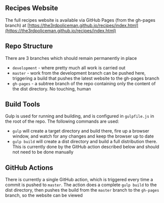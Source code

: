 ## Recipes Website
The full recipes website is available via GitHub Pages (from the gh-pages branch) at [https://the3rdpoliceman.github.io/recipes/index.html](https://the3rdpoliceman.github.io/recipes/index.html)

## Repo Structure
There are 3 branches which should remain permanently in place
* `development` - where pretty much all work is carried out
* `master` - work from the development branch can be pushed here, triggering a build that pushes the latest website to the gh-pages branch
* `gh-pages` - a subtree branch of the repo containing only the content of the dist directory. No touching, human


## Build Tools
Gulp is used for running and building, and is configured in `gulpfile.js` in the root of the repo. The following commands are used:
* `gulp` will create a target directory and build there, fire up a browser window, and watch for any changes and keep the browser up to date
* `gulp build` will create a dist directory and build a full distribution there. This is currently done by the GitHub action described below and should not need to be done manually

## GitHub Actions
There is currently a single GitHub action, which is triggered every time a commit is pushed to `master`. The action does a complete `gulp build` to the dist directory, then pushes the build from the `master` branch to the `gh-pages` branch, so the website can be viewed

